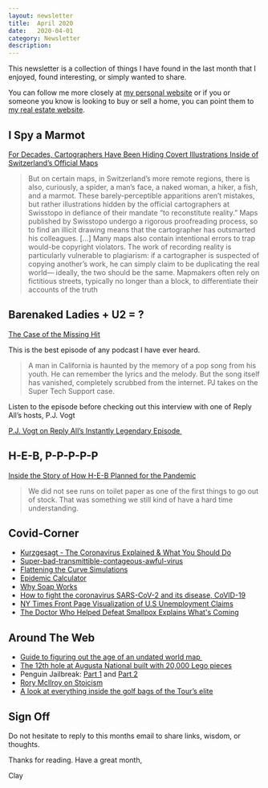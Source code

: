 ```yaml
---
layout: newsletter
title:  April 2020
date:   2020-04-01
category: Newsletter
description: 
---
```


This newsletter is a collection of things I have found in the last month that I enjoyed, found interesting, or simply wanted to share.

You can follow me more closely at [my personal website](http://claycarson.net "Personal Website") or if you or someone you know is looking to buy or sell a home, you can point them to [my real estate website](http://claycarson.com "Business Website ").

## I Spy a Marmot

[For Decades, Cartographers Have Been Hiding Covert Illustrations Inside of Switzerland’s Official Maps](https://eyeondesign.aiga.org/for-decades-cartographers-have-been-hiding-covert-illustrations-inside-of-switzerlands-official-maps/)

> But on certain maps, in Switzerland’s more remote regions, there is also, curiously, a spider, a man’s face, a naked woman, a hiker, a fish, and a marmot. These barely-perceptible apparitions aren’t mistakes, but rather illustrations hidden by the official cartographers at Swisstopo in defiance of their mandate “to reconstitute reality.” Maps published by Swisstopo undergo a rigorous proofreading process, so to find an illicit drawing means that the cartographer has outsmarted his colleagues.
> […]
> Many maps also contain intentional errors to trap would-be copyright violators. The work of recording reality is particularly vulnerable to plagiarism: if a cartographer is suspected of copying another’s work, he can simply claim to be duplicating the real world— ideally, the two should be the same. Mapmakers often rely on fictitious streets, typically no longer than a block, to differentiate their accounts of the truth 
> 

## Barenaked Ladies + U2 = ?

[The Case of the Missing Hit](https://gimletmedia.com/shows/reply-all/o2h8bx/158-the-case-of-the-missing-hit "Reply All: The Case of the Missing Hit")

This is the best episode of any podcast I have ever heard.

> A man in California is haunted by the memory of a pop song from his youth. He can remember the lyrics and the melody. But the song itself has vanished, completely scrubbed from the internet. PJ takes on the Super Tech Support case.

Listen to the episode before checking out this interview with one of Reply All’s hosts, P.J. Vogt

[P.J. Vogt on Reply All’s Instantly Legendary Episode ](https://www.vulture.com/2020/03/reply-all-case-of-missing-hit-interview.html)

## H-E-B, P-P-P-P-P

[Inside the Story of How H-E-B Planned for the Pandemic](https://www.texasmonthly.com/food/heb-prepared-coronavirus-pandemic/)

> We did not see runs on toilet paper as one of the first things to go out of stock. That was something we still kind of have a hard time understanding.

## Covid-Corner

- [Kurzgesagt - The Coronavirus Explained & What You Should Do](https://www.youtube.com/watch?v=BtN-goy9VOY "Kurzgesagt - The Coronavirus Explained & What You Should Do")
- [Super-bad-transmittible-contageous-awful-virus](https://twitter.com/petershankman/status/1243611688659750914 "Super-bad-transmittible-contageous-awful-virus")
- [Flattening the Curve Simulations](https://www.washingtonpost.com/graphics/2020/world/corona-simulator/?itid=sf_coronavirus "Flattening the Curve Simulations")
- [Epidemic Calculator](http://gabgoh.github.io/COVID/index.html "Epidemic Calculator")
- [Why Soap Works](https://www.nytimes.com/2020/03/13/health/soap-coronavirus-handwashing-germs.html "Why Soap Works")
- [How to fight the coronavirus SARS-CoV-2 and its disease, CoVID-19](https://drive.google.com/file/d/1DqfSnlaW6N3GBc5YKyBOCGPfdqOsqk1G/view "How to fight the coronavirus SARS-CoV-2 and its disease, CoVID-19")
- [NY Times Front Page Visualization of U.S Unemployment Claims](https://static01.nyt.com/images/2020/03/27/nytfrontpage/scannat.pdf "NY Times Front Page Visualization of U.S Unemployment Claims")
- [The Doctor Who Helped Defeat Smallpox Explains What's Coming](https://www.wired.com/story/coronavirus-interview-larry-brilliant-smallpox-epidemiologist/ "The Doctor Who Helped Defeat Smallpox Explains What's Coming")

## Around The Web

- [Guide to figuring out the age of an undated world map ](https://xkcd.com/1688/ "Guide to figuring out the age of an undated world map")
- [The 12th hole at Augusta National built with 20,000 Lego pieces](https://www.youtube.com/watch?v=FWsakt21Opk "The 12th hole at Augusta National built with 20,000 Lego pieces")
- Penguin Jailbreak: [Part 1](https://twitter.com/cottoncandaddy/status/1239998469948858368 "Penguin Jailbreak Part 1") and [Part 2](https://twitter.com/i/web/status/1239663996950773761 "Penguin Jailbreak Part 2")
- [Rory McIlroy on Stoicism](https://www.youtube.com/watch?v=tsegDV9aZvk)
- [A look at everything inside the golf bags of the Tour’s elite](https://www.golf.com/gear/pros-bags/2020/03/03/whats-in-the-bag-golf-com-gallery/ "A look at everything inside the golf bags of the Tour’s elite")

## Sign Off

Do not hesitate to reply to this months email to share links, wisdom, or thoughts.

Thanks for reading. Have a great month,

Clay